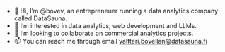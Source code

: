 - 👋 Hi, I’m @bovev, an entrepreneuer running a data analytics company called DataSauna.
- 👀 I’m interested in data analytics, web development and LLMs.
- 💞️ I’m looking to collaborate on commercial analytics projects.
- 📫 You can reach me through email valtteri.bovellan@datasauna.fi

<!---
bovev/bovev is a ✨ special ✨ repository because its `README.md` (this file) appears on your GitHub profile.
You can click the Preview link to take a look at your changes.
--->
